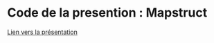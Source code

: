 # Code de la presention : Mapstruct

[Lien vers la présentation](https://docs.google.com/presentation/d/1_ihUUYBYKTRu4Z01efxZKri17as4Gg7pxFFYXtPwx_g/edit?usp=sharing)